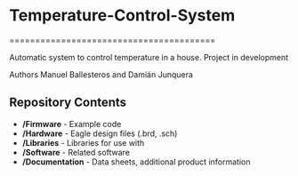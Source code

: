 # Temperature-Control-System
========================================

Automatic system to control temperature in a house. Project in development

Authors Manuel Ballesteros and Damián Junquera

Repository Contents
-------------------

* **/Firmware** - Example code 
* **/Hardware** - Eagle design files (.brd, .sch)
* **/Libraries** - Libraries for use with
* **/Software** - Related software
* **/Documentation** - Data sheets, additional product information